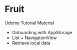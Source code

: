 # Fruit
Udemy Tutorial Material
- Onboarding with AppStorage
- List + NavigationView
- Retrieve local data
